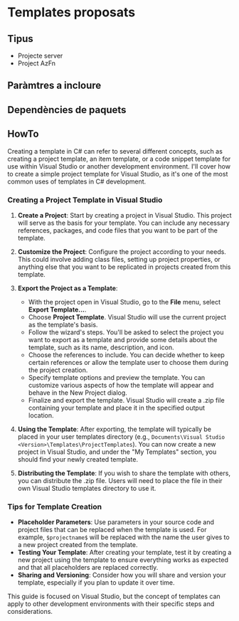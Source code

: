 # Templates proposats

## Tipus

- Projecte server
- Project AzFn

## Paràmtres a incloure


## Dependències de paquets









## HowTo

Creating a template in C# can refer to several different concepts, such as creating a project template, an item template, or a code snippet template for use within Visual Studio or another development environment. I'll cover how to create a simple project template for Visual Studio, as it's one of the most common uses of templates in C# development.

### Creating a Project Template in Visual Studio

1. **Create a Project**: Start by creating a project in Visual Studio. This project will serve as the basis for your template. You can include any necessary references, packages, and code files that you want to be part of the template.

2. **Customize the Project**: Configure the project according to your needs. This could involve adding class files, setting up project properties, or anything else that you want to be replicated in projects created from this template.

3. **Export the Project as a Template**:
   - With the project open in Visual Studio, go to the **File** menu, select **Export Template...**.
   - Choose **Project Template**. Visual Studio will use the current project as the template's basis.
   - Follow the wizard's steps. You'll be asked to select the project you want to export as a template and provide some details about the template, such as its name, description, and icon.
   - Choose the references to include. You can decide whether to keep certain references or allow the template user to choose them during the project creation.
   - Specify template options and preview the template. You can customize various aspects of how the template will appear and behave in the New Project dialog.
   - Finalize and export the template. Visual Studio will create a .zip file containing your template and place it in the specified output location.

4. **Using the Template**: After exporting, the template will typically be placed in your user templates directory (e.g., `Documents\Visual Studio <Version>\Templates\ProjectTemplates`). You can now create a new project in Visual Studio, and under the "My Templates" section, you should find your newly created template.

5. **Distributing the Template**: If you wish to share the template with others, you can distribute the .zip file. Users will need to place the file in their own Visual Studio templates directory to use it.

### Tips for Template Creation

- **Placeholder Parameters**: Use parameters in your source code and project files that can be replaced when the template is used. For example, `$projectname$` will be replaced with the name the user gives to a new project created from the template.
- **Testing Your Template**: After creating your template, test it by creating a new project using the template to ensure everything works as expected and that all placeholders are replaced correctly.
- **Sharing and Versioning**: Consider how you will share and version your template, especially if you plan to update it over time.

This guide is focused on Visual Studio, but the concept of templates can apply to other development environments with their specific steps and considerations.